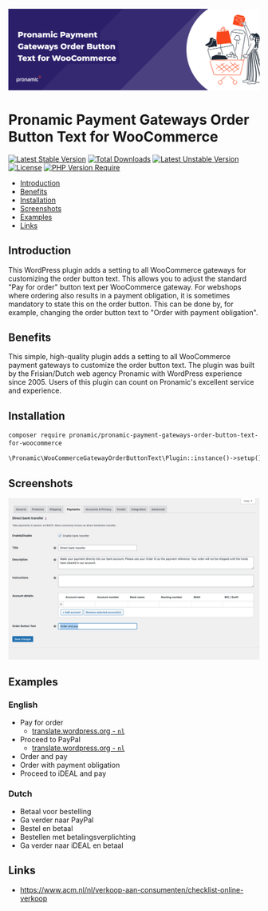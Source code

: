 <p align="center"><img src="assets/github-banner.png" alt="Pronamic Payment Gateways Order Button Text for WooCommerce"></p>

# Pronamic Payment Gateways Order Button Text for WooCommerce

[![Latest Stable Version](http://poser.pugx.org/pronamic/pronamic-payment-gateways-order-button-text-for-woocommerce/v)](https://packagist.org/packages/pronamic/pronamic-payment-gateways-order-button-text-for-woocommerce)
[![Total Downloads](http://poser.pugx.org/pronamic/pronamic-payment-gateways-order-button-text-for-woocommerce/downloads)](https://packagist.org/packages/pronamic/pronamic-payment-gateways-order-button-text-for-woocommerce)
[![Latest Unstable Version](http://poser.pugx.org/pronamic/pronamic-payment-gateways-order-button-text-for-woocommerce/v/unstable)](https://packagist.org/packages/pronamic/pronamic-payment-gateways-order-button-text-for-woocommerce)
[![License](http://poser.pugx.org/pronamic/pronamic-payment-gateways-order-button-text-for-woocommerce/license)](https://packagist.org/packages/pronamic/pronamic-payment-gateways-order-button-text-for-woocommerce)
[![PHP Version Require](http://poser.pugx.org/pronamic/pronamic-payment-gateways-order-button-text-for-woocommerce/require/php)](https://packagist.org/packages/pronamic/pronamic-payment-gateways-order-button-text-for-woocommerce)

- [Introduction](#introduction)
- [Benefits](#benefits)
- [Installation](#installation)
- [Screenshots](#screenshots)
- [Examples](#examples)
- [Links](#links)

## Introduction

This WordPress plugin adds a setting to all WooCommerce gateways for
customizing the order button text. This allows you to adjust the standard
"Pay for order" button text per WooCommerce gateway. For webshops where
ordering also results in a payment obligation, it is sometimes mandatory to
state this on the order button. This can be done by, for example, changing the
order button text to "Order with payment obligation".

## Benefits

This simple, high-quality plugin adds a setting to all WooCommerce payment gateways to customize the order button text.
The plugin was built by the Frisian/Dutch web agency Pronamic with WordPress experience since 2005.
Users of this plugin can count on Pronamic's excellent service and experience.

## Installation

```
composer require pronamic/pronamic-payment-gateways-order-button-text-for-woocommerce
```

```php
\Pronamic\WooCommerceGatewayOrderButtonText\Plugin::instance()->setup();
```

## Screenshots

![Screenshot WordPress admin WooCommerce settings payments Direct bank transfer](assets/screenshot-wp-admin-wc-settings-payments-bacs.png)

## Examples

### English

- Pay for order
  - [translate.wordpress.org - `nl`](https://translate.wordpress.org/projects/wp-plugins/woocommerce/stable/nl/default/?filters%5Bstatus%5D=either&filters%5Boriginal_id%5D=580015&filters%5Btranslation_id%5D=23198747)
- Proceed to PayPal
  - [translate.wordpress.org - `nl`](https://translate.wordpress.org/projects/wp-plugins/woocommerce/stable/nl/default/?filters%5Bstatus%5D=either&filters%5Boriginal_id%5D=579630&filters%5Btranslation_id%5D=51078485)
- Order and pay
- Order with payment obligation
- Proceed to iDEAL and pay

### Dutch

- Betaal voor bestelling
- Ga verder naar PayPal
- Bestel en betaal
- Bestellen met betalingsverplichting
- Ga verder naar iDEAL en betaal

## Links

- https://www.acm.nl/nl/verkoop-aan-consumenten/checklist-online-verkoop
